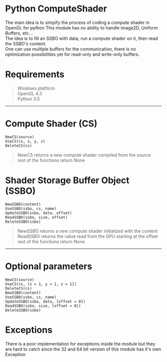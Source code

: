 # Python ComputeShader

The main idea is to simpify the process of coding a compute shader in OpenGL for python This module has no ability to handle image2D, Uniform Buffers, etc...<br>
The idea is to fill an SSBO with data, run a compute shader on it, then read the SSBO's content.<br>
One can use multiple buffers for the communication, there is no optimization possibilities yet for read-only and write-only buffers.<br>

# Requirements

> Windows platform<br>
> OpenGL 4.3<br>
> Python 3.5<br>

-----------------------------------

# Compute Shader (CS)

```
NewCS(source)
UseCS(cs, x, y, z)
DeleteCS(cs)
```

> NewCS returns a new compute shader compiled from the source<br>
> rest of the functions return None<br>

# Shader Storage Buffer Object (SSBO)

```
NewSSBO(content)
UseSSBO(ssbo, cs, name)
UpdateSSBO(ssbo, data, offset)
ReadSSBO(ssbo, size, offset)
DeleteSSBO(ssbo)
```

> NewSSBO returns a new compute shader initialized with the content<br>
> ReadSSBO returns the value read from the GPU starting at the offset<br>
> rest of the functions return None<br>

-----------------------------------

# Optional parameters

```
NewCS(source)
UseCS(cs, [x = 1, y = 1, z = 1])
DeleteCS(cs)
NewSSBO(content)
UseSSBO(ssbo, cs, name)
UpdateSSBO(ssbo, data, [offset = 0])
ReadSSBO(ssbo, size, [offset = 0])
DeleteSSBO(ssbo)
```

# Exceptions

There is a poor implementation for exceptions inside the module but they are hard to catch since the 32 and 64 bit version of this module has it's own Exception
